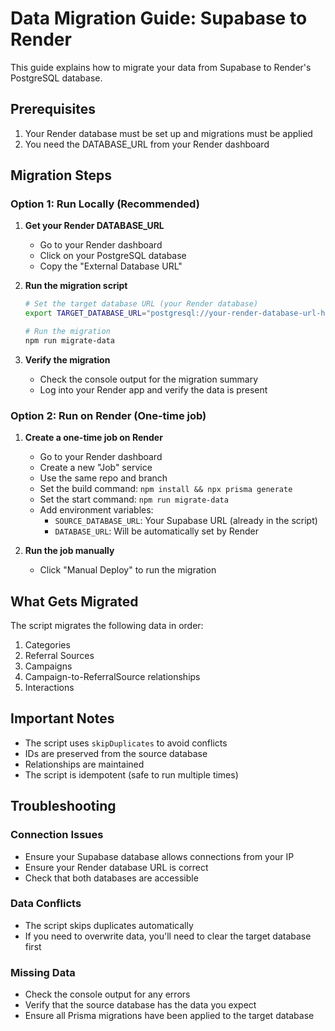 # Data Migration Guide: Supabase to Render

This guide explains how to migrate your data from Supabase to Render's PostgreSQL database.

## Prerequisites

1. Your Render database must be set up and migrations must be applied
2. You need the DATABASE_URL from your Render dashboard

## Migration Steps

### Option 1: Run Locally (Recommended)

1. **Get your Render DATABASE_URL**
   - Go to your Render dashboard
   - Click on your PostgreSQL database
   - Copy the "External Database URL"

2. **Run the migration script**
   ```bash
   # Set the target database URL (your Render database)
   export TARGET_DATABASE_URL="postgresql://your-render-database-url-here"
   
   # Run the migration
   npm run migrate-data
   ```

3. **Verify the migration**
   - Check the console output for the migration summary
   - Log into your Render app and verify the data is present

### Option 2: Run on Render (One-time job)

1. **Create a one-time job on Render**
   - Go to your Render dashboard
   - Create a new "Job" service
   - Use the same repo and branch
   - Set the build command: `npm install && npx prisma generate`
   - Set the start command: `npm run migrate-data`
   - Add environment variables:
     - `SOURCE_DATABASE_URL`: Your Supabase URL (already in the script)
     - `DATABASE_URL`: Will be automatically set by Render

2. **Run the job manually**
   - Click "Manual Deploy" to run the migration

## What Gets Migrated

The script migrates the following data in order:
1. Categories
2. Referral Sources
3. Campaigns
4. Campaign-to-ReferralSource relationships
5. Interactions

## Important Notes

- The script uses `skipDuplicates` to avoid conflicts
- IDs are preserved from the source database
- Relationships are maintained
- The script is idempotent (safe to run multiple times)

## Troubleshooting

### Connection Issues
- Ensure your Supabase database allows connections from your IP
- Ensure your Render database URL is correct
- Check that both databases are accessible

### Data Conflicts
- The script skips duplicates automatically
- If you need to overwrite data, you'll need to clear the target database first

### Missing Data
- Check the console output for any errors
- Verify that the source database has the data you expect
- Ensure all Prisma migrations have been applied to the target database 